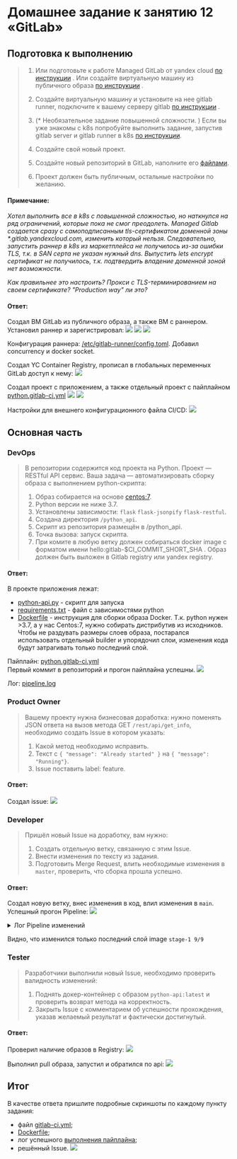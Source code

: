 # Домашнее задание к занятию 12 «GitLab»

## Подготовка к выполнению

> 1. Или подготовьте к работе Managed GitLab от yandex cloud [по инструкции](https://cloud.yandex.ru/docs/managed-gitlab/operations/instance/instance-create) .
> Или создайте виртуальную машину из публичного образа [по инструкции](https://cloud.yandex.ru/marketplace/products/yc/gitlab ) .
> 2. Создайте виртуальную машину и установите на нее gitlab runner, подключите к вашему серверу gitlab  [по инструкции](https://docs.gitlab.com/runner/install/linux-repository.html) .
> 
> 3. (* Необязательное задание повышенной сложности. )  Если вы уже знакомы с k8s попробуйте выполнить задание, запустив gitlab server и gitlab runner в k8s  [по инструкции](https://cloud.yandex.ru/docs/tutorials/infrastructure-management/gitlab-containers). 
> 
> 4. Создайте свой новый проект.
> 5. Создайте новый репозиторий в GitLab, наполните его [файлами](./repository).
> 6. Проект должен быть публичным, остальные настройки по желанию.

#### Примечание:

_Хотел выполнить все в k8s с повышенной сложностью, но наткнулся на ряд ограничений, которые пока не смог преодолеть._ 
_Managed Gitlab создается сразу с самоподписанным tls-сертификатом доменной зоны *.gitlab.yandexcloud.com, изменить который нельзя._ 
_Следовательно, запустить раннер в k8s из маркетплейса не получилось из-за ошибки TLS, т.к. в SAN серта не указан нужный dns. Выпустить lets encrypt сертификат не получилось, т.к. подтвердить владение доменной зоной нет возможности._

_Как правильнее это настроить? Прокси с TLS-терминированием на своем сертификате? "Production way" ли это?_

#### Ответ:
Создал ВМ GitLab из публичного образа, а также ВМ с раннером. Установил раннер и зарегистрировал:
![](img/00-vms.png)
![](img/01-register.png)
![](img/02-runners.png)

Конфигурация раннера: [/etc/gitlab-runner/config.toml](runner.config.toml).
Добавил concurrency и docker socket.

Создал YC Container Registry, прописал в глобальных переменных GitLab доступ к нему: 
![](img/04-vars.png)

Создал проект с приложением, а также отдельный проект с пайплайном [python.gitlab-ci.yml](python.gitlab-ci.yml)
![](img/03-projects.png)
![](img/05-project.png)

Настройки для внешнего конфигурационного файла CI/CD:
![](img/06-settings.png)



## Основная часть

### DevOps

> В репозитории содержится код проекта на Python. Проект — RESTful API сервис. Ваша задача — автоматизировать сборку образа с выполнением python-скрипта:
> 
> 1. Образ собирается на основе [centos:7](https://hub.docker.com/_/centos?tab=tags&page=1&ordering=last_updated).
> 2. Python версии не ниже 3.7.
> 3. Установлены зависимости: `flask` `flask-jsonpify` `flask-restful`.
> 4. Создана директория `/python_api`.
> 5. Скрипт из репозитория размещён в /python_api.
> 6. Точка вызова: запуск скрипта.
> 7. При комите в любую ветку должен собираться docker image с форматом имени hello:gitlab-$CI_COMMIT_SHORT_SHA . Образ должен быть выложен в Gitlab registry или yandex registry.   

#### Ответ:
В проекте приложения лежат: 
- [python-api.py](repository/python-api.py) - скрипт для запуска
- [requirements.txt](repository/requirements.txt) - файл с зависимостями python
- [Dockerfile](repository/Dockerfile) - инструкция для сборки образа Docker. Т.к. python нужен >3.7, а у нас Centos:7, нужно собирать дистрибутив из исходников.  
Чтобы не раздувать размеры слоев образа, постарался использовать отдельный builder и упорядочил слои, изменения кода будут затрагивать только последний слой. 

Пайплайн: [python.gitlab-ci.yml](python.gitlab-ci.yml)  
Первый коммит в репозиторий и прогон пайплайна успешны.
![](img/07-pipeline.png)

Лог: [pipeline.log](pipeline.log)

### Product Owner

> Вашему проекту нужна бизнесовая доработка: нужно поменять JSON ответа на вызов метода GET `/rest/api/get_info`, необходимо создать Issue в котором указать:
> 
> 1. Какой метод необходимо исправить.
> 2. Текст с `{ "message": "Already started" }` на `{ "message": "Running"}`.
> 3. Issue поставить label: feature.

#### Ответ:

Создал issue: 
![](img/08-issue.png)


### Developer

> Пришёл новый Issue на доработку, вам нужно:
> 
> 1. Создать отдельную ветку, связанную с этим Issue.
> 2. Внести изменения по тексту из задания.
> 3. Подготовить Merge Request, влить необходимые изменения в `master`, проверить, что сборка прошла успешно.

#### Ответ:
Создал новую ветку, внес изменения в код, влил изменения в `main`.  
Успешный прогон Pipeline:
![](img/09-passed.png)

<details><summary>Лог Pipeline изменений</summary>\
[0KRunning with gitlab-runner 16.8.0 (c72a09b6)[0;m
[0K  on runner tg37BLXiF, system ID: s_1fcf7832a801[0;m
section_start:1706626756:prepare_executor[0K[0K[36;1mPreparing the "docker" executor[0;m[0;m
[0KUsing Docker executor with image docker:24 ...[0;m
[0KPulling docker image docker:24 ...[0;m
[0KUsing docker image sha256:cf839aaaca3c3f8fac9f63be48dfc4f94d554eeccbf9a9f5100352f5fcfcf52d for docker:24 with digest docker@sha256:c68702a0a7ac43d6d69b1896ca55f160d5ac136e48eddfff71e8b8e5cff36494 ...[0;m
section_end:1706626770:prepare_executor[0Ksection_start:1706626770:prepare_script[0K[0K[36;1mPreparing environment[0;m[0;m
Running on runner-tg37blxif-project-3-concurrent-0 via runner...
section_end:1706626772:prepare_script[0Ksection_start:1706626772:get_sources[0K[0K[36;1mGetting source from Git repository[0;m[0;m
[32;1mFetching changes with git depth set to 20...[0;m
Reinitialized existing Git repository in /builds/apps/python-api/.git/
[32;1mChecking out 5e1856b2 as detached HEAD (ref is 1-get_info)...[0;m

[32;1mSkipping Git submodules setup[0;m
section_end:1706626773:get_sources[0Ksection_start:1706626773:step_script[0K[0K[36;1mExecuting "step_script" stage of the job script[0;m[0;m
[0KUsing docker image sha256:cf839aaaca3c3f8fac9f63be48dfc4f94d554eeccbf9a9f5100352f5fcfcf52d for docker:24 with digest docker@sha256:c68702a0a7ac43d6d69b1896ca55f160d5ac136e48eddfff71e8b8e5cff36494 ...[0;m
[32;1m$ cat $YC_KEY | docker login --username json_key --password-stdin cr.yandex[0;m
WARNING! Your password will be stored unencrypted in /root/.docker/config.json.
Configure a credential helper to remove this warning. See
https://docs.docker.com/engine/reference/commandline/login/#credentials-store

Login Succeeded
[32;1m$ docker build -t $IMAGE_BUILD .[0;m
#0 building with "default" instance using docker driver

#1 [internal] load build definition from Dockerfile
#1 transferring dockerfile: 1.24kB done
#1 DONE 0.1s

#2 [internal] load metadata for docker.io/library/centos:7
#2 DONE 1.6s

#3 [internal] load .dockerignore
#3 transferring context: 2B done
#3 DONE 0.1s

#4 [stage-1 1/9] FROM docker.io/library/centos:7@sha256:be65f488b7764ad3638f236b7b515b3678369a5124c47b8d32916d6487418ea4
#4 DONE 0.0s

#5 [internal] load build context
#5 transferring context: 516B done
#5 DONE 0.1s

#6 [stage-1 6/9] WORKDIR /python_api
#6 CACHED

#7 [builder 3/4] WORKDIR /Python-3.9.18
#7 CACHED

#8 [builder 4/4] RUN ./configure --enable-optimizations &&     make altinstall &&     cd ../ && rm -rf /Python-3.9.18
#8 CACHED

#9 [stage-1 2/9] COPY --from=builder /usr/local/include/python3.9/ /usr/local/include/python3.9/
#9 CACHED

#10 [stage-1 3/9] COPY --from=builder /usr/local/lib/python3.9/ /usr/local/lib/python3.9/
#10 CACHED

#11 [builder 2/4] RUN yum install gcc openssl-devel bzip2-devel libffi libffi-devel wget make -y &&     wget https://www.python.org/ftp/python/3.9.18/Python-3.9.18.tgz  &&     tar -xzf Python-3.9.18.tgz &&      rm Python-3.9.18.tgz &&     yum clean all &&      rm -rf /var/cache/yum/*
#11 CACHED

#12 [stage-1 4/9] COPY --from=builder /usr/local/bin/python3.9 /usr/local/bin/python3.9
#12 CACHED

#13 [stage-1 7/9] COPY --chown=app requirements.txt requirements.txt
#13 CACHED

#14 [stage-1 5/9] RUN groupadd --gid 1001 --system app &&      adduser --uid 1001 --gid app --create-home --system app
#14 CACHED

#15 [stage-1 8/9] RUN python3.9 -m pip install -r requirements.txt
#15 CACHED

#16 [stage-1 9/9] COPY --chown=app python-api.py python-api.py
#16 DONE 0.2s

#17 exporting to image
#17 exporting layers 0.1s done
#17 writing image sha256:c9b4c88ce085219636f6570cc4ec9a87b3c36ab6688838323143ca1ecd094921 0.0s done
#17 naming to cr.yandex/crpt0hfp052rgncun7nr/python-api/hello:gitlab-5e1856b2 0.0s done
#17 DONE 0.2s
WARNING: current commit information was not captured by the build: git was not found in the system: exec: "git": executable file not found in $PATH
[32;1m$ docker push $IMAGE_BUILD[0;m
The push refers to repository [cr.yandex/crpt0hfp052rgncun7nr/python-api/hello]
fc73eb2c1c9d: Preparing
e9b670dd5997: Preparing
75fac6a90109: Preparing
92e3afd96bfe: Preparing
5e8af367c070: Preparing
0e362dc43867: Preparing
048f4bbbf2c3: Preparing
6881461391d7: Preparing
174f56854903: Preparing
0e362dc43867: Waiting
048f4bbbf2c3: Waiting
6881461391d7: Waiting
174f56854903: Waiting
75fac6a90109: Layer already exists
92e3afd96bfe: Layer already exists
e9b670dd5997: Layer already exists
5e8af367c070: Layer already exists
0e362dc43867: Layer already exists
6881461391d7: Layer already exists
174f56854903: Layer already exists
048f4bbbf2c3: Layer already exists
fc73eb2c1c9d: Pushed
gitlab-5e1856b2: digest: sha256:0d1f145c3134a0558a020adbc983a162a2b24029f127da05c5d3fd2dbd6aac8f size: 2202
section_end:1706626783:step_script[0Ksection_start:1706626783:cleanup_file_variables[0K[0K[36;1mCleaning up project directory and file based variables[0;m[0;m
section_end:1706626784:cleanup_file_variables[0K[32;1mJob succeeded[0;m
</details>

Видно, что изменился только последний слой image `stage-1 9/9`

### Tester

> Разработчики выполнили новый Issue, необходимо проверить валидность изменений:
> 
> 1. Поднять докер-контейнер с образом `python-api:latest` и проверить возврат метода на корректность.
> 2. Закрыть Issue с комментарием об успешности прохождения, указав желаемый результат и фактически достигнутый.

#### Ответ:

Проверил наличие образов в Registry:
![](img/11-registry.png)

Выполнил pull образа, запустил и обратился по api:
![](img/12-test.png)

## Итог

В качестве ответа пришлите подробные скриншоты по каждому пункту задания:

- файл [gitlab-ci.yml](python.gitlab-ci.yml);
- [Dockerfile](repository/Dockerfile); 
- лог успешного [выполнения пайплайна](pipeline.log);
- решённый Issue.
![](img/10-closed.png)
